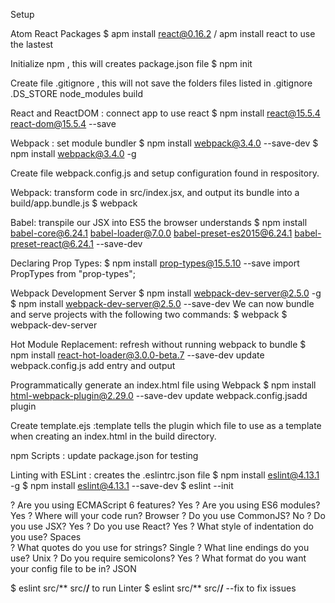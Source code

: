 Setup

Atom React Packages
$ apm install react@0.16.2 / apm install react to use the lastest

Initialize npm , this will creates package.json file
$ npm init

Create file .gitignore , this will not save the folders files listed in .gitignore
  .DS_STORE
  node_modules
  build

React and ReactDOM : connect app to use react
$ npm install react@15.5.4 react-dom@15.5.4 --save  

Webpack : set module bundler
$ npm install webpack@3.4.0 --save-dev
$ npm install webpack@3.4.0 -g

Create file webpack.config.js and setup configuration found in respository.

Webpack: transform code in src/index.jsx, and output its bundle into a build/app.bundle.js
$ webpack

Babel: transpile our JSX into ES5 the browser understands
$ npm install babel-core@6.24.1 babel-loader@7.0.0 babel-preset-es2015@6.24.1 babel-preset-react@6.24.1 --save-dev

Declaring Prop Types:
$ npm install prop-types@15.5.10 --save
  import PropTypes from "prop-types";

Webpack Development Server
$ npm install webpack-dev-server@2.5.0 -g
$ npm install webpack-dev-server@2.5.0 --save-dev
We can now bundle and serve projects with the following two commands:
$ webpack
$ webpack-dev-server

Hot Module Replacement: refresh without running webpack to bundle
$ npm install react-hot-loader@3.0.0-beta.7 --save-dev
  update webpack.config.js add entry and output

Programmatically generate an index.html file using Webpack
$ npm install html-webpack-plugin@2.29.0 --save-dev
  update webpack.config.jsadd plugin

Create template.ejs :template tells the plugin which file to use as a template when creating an index.html in the build directory.

npm Scripts : update package.json for testing


Linting with ESLint : creates the .eslintrc.json file
$ npm install eslint@4.13.1 -g
$ npm install eslint@4.13.1 --save-dev
$ eslint --init

? Are you using ECMAScript 6 features? Yes
? Are you using ES6 modules? Yes
? Where will your code run? Browser
? Do you use CommonJS? No
? Do you use JSX? Yes
? Do you use React? Yes
? What style of indentation do you use? Spaces  
? What quotes do you use for strings? Single
? What line endings do you use? Unix
? Do you require semicolons? Yes
? What format do you want your config file to be in? JSON

$ eslint src/** src/**/**  to run Linter
$ eslint src/** src/**/** --fix to fix issues
